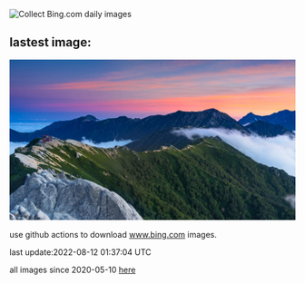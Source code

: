 ![Collect Bing.com daily images](https://github.com/counter2015/bing-daily-images/workflows/Collect%20Bing.com%20daily%20images/badge.svg)
## lastest image:
![](images/MtTsubakuro.jpg)

use github actions to download www.bing.com images.

last update:2022-08-12 01:37:04 UTC

all images since 2020-05-10 [here](https://github.com/counter2015/bing-daily-images/tree/master/images) 
